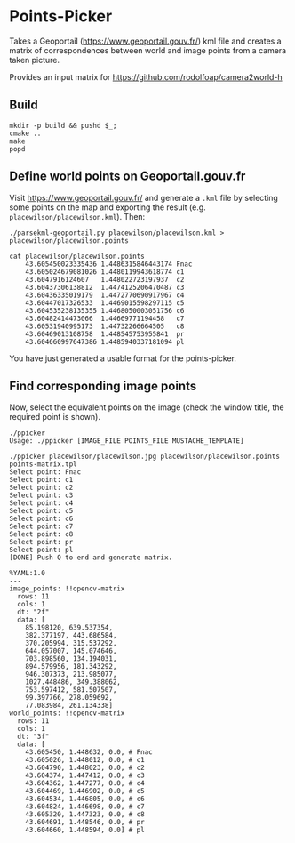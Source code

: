 # Points-Picker

Takes a Geoportail (https://www.geoportail.gouv.fr/) kml file and creates a matrix of correspondences between world and image points from a camera taken picture.

Provides an input matrix for https://github.com/rodolfoap/camera2world-h

## Build

```
mkdir -p build && pushd $_;
cmake ..
make
popd
```

## Define world points on Geoportail.gouv.fr

Visit https://www.geoportail.gouv.fr/ and generate a `.kml` file by selecting some points on the map and exporting the result (e.g. `placewilson/placewilson.kml`). Then:

```
./parsekml-geoportail.py placewilson/placewilson.kml > placewilson/placewilson.points

cat placewilson/placewilson.points
	43.605450023335436 1.4486315846443174 Fnac
	43.605024679081026 1.4480119943618774 c1
	43.6047916124607   1.448022723197937  c2
	43.60437306138812  1.4474125206470487 c3
	43.60436335019179  1.4472770690917967 c4
	43.60447017326533  1.4469015598297115 c5
	43.604535238135355 1.4468050003051756 c6
	43.60482414473066  1.44669771194458   c7
	43.60531940995173  1.44732266664505   c8
	43.60469013108758  1.448545753955841  pr
	43.604660997647386 1.4485940337181094 pl
```
You have just generated a usable format for the points-picker.

## Find corresponding image points

Now, select the equivalent points on the image (check the window title, the required point is shown).

```
./ppicker
Usage: ./ppicker [IMAGE_FILE POINTS_FILE MUSTACHE_TEMPLATE]

./ppicker placewilson/placewilson.jpg placewilson/placewilson.points points-matrix.tpl
Select point: Fnac
Select point: c1
Select point: c2
Select point: c3
Select point: c4
Select point: c5
Select point: c6
Select point: c7
Select point: c8
Select point: pr
Select point: pl
[DONE] Push Q to end and generate matrix.

%YAML:1.0
---
image_points: !!opencv-matrix
  rows: 11
  cols: 1
  dt: "2f"
  data: [
    85.198120, 639.537354,
    382.377197, 443.686584,
    370.205994, 315.537292,
    644.057007, 145.074646,
    703.898560, 134.194031,
    894.579956, 181.343292,
    946.307373, 213.985077,
    1027.448486, 349.388062,
    753.597412, 581.507507,
    99.397766, 278.059692,
    77.083984, 261.134338]
world_points: !!opencv-matrix
  rows: 11
  cols: 1
  dt: "3f"
  data: [
    43.605450, 1.448632, 0.0, # Fnac
    43.605026, 1.448012, 0.0, # c1
    43.604790, 1.448023, 0.0, # c2
    43.604374, 1.447412, 0.0, # c3
    43.604362, 1.447277, 0.0, # c4
    43.604469, 1.446902, 0.0, # c5
    43.604534, 1.446805, 0.0, # c6
    43.604824, 1.446698, 0.0, # c7
    43.605320, 1.447323, 0.0, # c8
    43.604691, 1.448546, 0.0, # pr
    43.604660, 1.448594, 0.0] # pl
```
